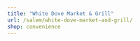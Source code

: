```yaml
---
title: "White Dove Market & Grill"
url: /salem/white-dove-market-and-grill/
shop: convenience
---
```


